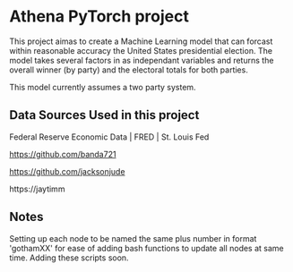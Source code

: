 # Athena PyTorch project

This project aimas to create a Machine Learning model that can forcast within reasonable accuracy the United States presidential election. The model takes several factors in as independant variables and returns the overall winner (by party) and the electoral totals for both parties.

This model currently assumes a two party system.



## Data Sources Used in this project

Federal Reserve Economic Data | FRED | St. Louis Fed

https://github.com/banda721

https://github.com/jacksonjude

https://jaytimm


## Notes
Setting up each node to be named the same plus number in format 'gothamXX' for ease of adding bash functions to update all nodes at same time. Adding these scripts soon.

